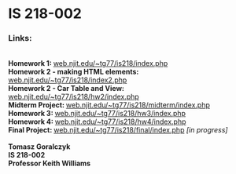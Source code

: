 # IS 218-002

<h3>Links:</h3><br />
<b>Homework 1: </b>
<a href="https://web.njit.edu/~tg77/is218/index.php" target="_blank">
  web.njit.edu/~tg77/is218/index.php</a>
<br />
<b>Homework 2 - making HTML elements: </b>
<a href="https://web.njit.edu/~tg77/is218/index2.php" target="_blank">
  web.njit.edu/~tg77/is218/index2.php</a>
<br />
<b>Homework 2 - Car Table and View: </b>
<a href="https://web.njit.edu/~tg77/is218/hw2/index.php" target="_blank">
  web.njit.edu/~tg77/is218/hw2/index.php</a>
<br />
<b>Midterm Project: </b>
<a href="https://web.njit.edu/~tg77/is218/midterm/index.php" target="_blank">
  web.njit.edu/~tg77/is218/midterm/index.php</a>
<br />
<b>Homework 3: </b>
<a href="https://web.njit.edu/~tg77/is218/hw3/index.php" target="_blank">
  web.njit.edu/~tg77/is218/hw3/index.php</a>
<br />
<b>Homework 4: </b>
<a href="https://web.njit.edu/~tg77/is218/hw4/index.php" target="_blank">
  web.njit.edu/~tg77/is218/hw4/index.php</a>
<br />
<b>Final Project: </b>
<a href="https://web.njit.edu/~tg77/is218/final/index.php" target="_blank">
  web.njit.edu/~tg77/is218/final/index.php</a> <i>[in progress]</i>
<br /><br />
<b>Tomasz Goralczyk</b><br />
<b>IS 218-002</b><br />
<b>Professor Keith Williams</b><br />
